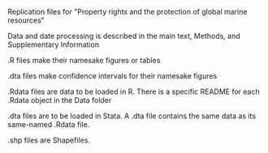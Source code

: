 Replication files for "Property rights and the protection of global marine resources"

Data and date processing is described in the main text, Methods, and Supplementary Information

.R files make their namesake figures or tables

.dta files make confidence intervals for their namesake figures

.Rdata files are data to be loaded in R. There is a specific README for each .Rdata object in the Data folder

.dta files are to be loaded in Stata. A .dta file contains the same data as its same-named .Rdata file.

.shp files are Shapefiles. 